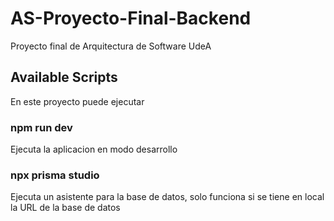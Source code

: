 # AS-Proyecto-Final-Backend

Proyecto final de Arquitectura de Software UdeA

## Available Scripts

En este proyecto puede ejecutar

### npm run dev

Ejecuta la aplicacion en modo desarrollo

### npx prisma studio

Ejecuta un asistente para la base de datos, solo funciona si se tiene en local la URL de la base de datos
